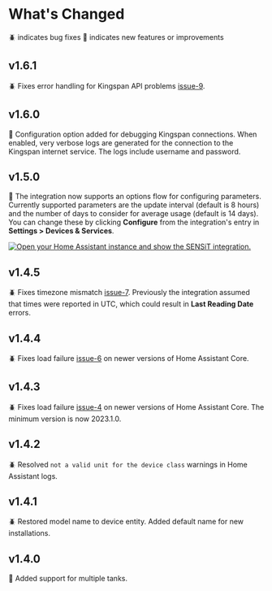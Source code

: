 # What's Changed

🪲 indicates bug fixes
🚀 indicates new features or improvements

## v1.6.1

🪲 Fixes error handling for Kingspan API problems [issue-9](https://github.com/masaccio/ha-kingspan-watchman-sensit/issues/9).

## v1.6.0

🚀 Configuration option added for debugging Kingspan connections. When enabled, very verbose logs are generated for the connection to the Kingspan internet service. The logs include username and password.

## v1.5.0

🚀 The integration now supports an options flow for configuring parameters. Currently supported parameters are the update interval (default is 8 hours) and the number of days to consider for average usage (default is 14 days). You can change these by clicking **Configure** from the integration's entry in **Settings > Devices & Services**.

[![Open your Home Assistant instance and show the SENSiT integration.](https://my.home-assistant.io/badges/integration.svg)](https://my.home-assistant.io/redirect/integration/?domain=kingspan_watchman_sensit)

## v1.4.5

🪲 Fixes timezone mismatch [issue-7](https://github.com/masaccio/ha-kingspan-watchman-sensit/issues/7). Previously the integration assumed that times were reported in UTC, which could result in **Last Reading Date** errors.

## v1.4.4

🪲 Fixes load failure [issue-6](https://github.com/masaccio/ha-kingspan-watchman-sensit/issues/6) on newer versions of Home Assistant Core.

## v1.4.3

🪲 Fixes load failure [issue-4](https://github.com/masaccio/ha-kingspan-watchman-sensit/issues/4) on newer versions of Home Assistant Core. The minimum version is now 2023.1.0.

## v1.4.2

🪲 Resolved `not a valid unit for the device class` warnings in Home Assistant logs.

## v1.4.1

🪲 Restored model name to device entity. Added default name for new installations.

## v1.4.0

🚀 Added support for multiple tanks.
